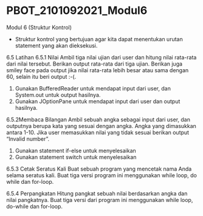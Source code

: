 # PBOT_2101092021_Modul6
Modul 6 (Struktur Kontrol)
-  Struktur kontrol yang bertujuan agar kita dapat 
menentukan urutan statement yang akan dieksekusi. 

6.5 Latihan 
6.5.1 Nilai 
Ambil tiga nilai ujian dari user dan hitung nilai rata-rata dari nilai tersebut. Berikan 
output rata-rata dari tiga ujian. Berikan juga smiley face pada output jika nilai rata-rata 
lebih besar atau sama dengan 60, selain itu beri output :-(. 
1. Gunakan BufferedReader untuk mendapat input dari user, dan System.out untuk 
output hasilnya. 
2. Gunakan JOptionPane untuk mendapat input dari user dan output hasilnya. 

6.5.2Membaca Bilangan 
Ambil sebuah angka sebagai input dari user, dan outputnya berupa kata yang sesuai 
dengan angka. Angka yang dimasukkan antara 1-10. Jika user memasukkan nilai yang 
tidak sesuai berikan output “Invalid number”. 
1. Gunakan statement if-else untuk menyelesaikan 
2. Gunakan statement switch untuk menyelesaikan 

6.5.3 Cetak Seratus Kali 
Buat sebuah program yang mencetak nama Anda selama seratus kali. Buat tiga versi 
program ini menggunakan while loop, do while dan for-loop. 

6.5.4 Perpangkatan 
Hitung pangkat sebuah nilai berdasarkan angka dan nilai pangkatnya. Buat tiga versi 
dari program ini menggunakan while loop, do-while dan for-loop.
